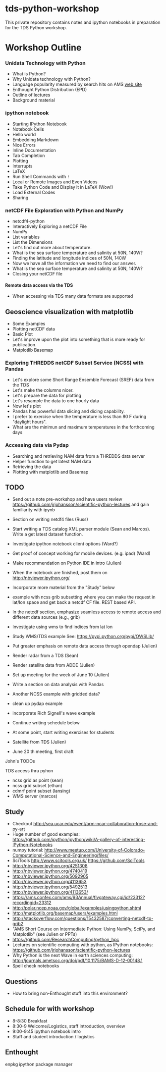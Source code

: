tds-python-workshop
===================

This private repository contains notes and ipython notebooks in preparation for the TDS Python workshop.

# Workshop Outline

### Unidata Technology with Python
- What is Python?
- Why Unidata technology with Python?
- Language popularity measured by search hits on AMS [web site](https://ams.confex.com/ams/93Annual/webprogram/start.html#srch=words%7Cjava%7Cmethod%7Cand%7Cpge%7C2)
- Enthought Python Distribution (EPD)
- Outline of lectures
- Background material

### ipython notebook
- Starting IPython Notebook
- Notebook Cells
- Hello world
- Embedding Markdown
- Nice Errors
- Inline Documentation
- Tab Completion
- Plotting
- Interrupts
- LaTeX 
- Run Shell Commands with `!`
- Local or Remote Images and Even Videos
- Take Python Code and Display it in LaTeX (Wow!)
- Load External Codes
- Sharing

### netCDF File Exploration with Python and NumPy
- netcdf4-python
- Interactively Exploring a netCDF File
- NumPy
- List variables
- List the Dimensions
- Let's find out more about temperature.
- What is the sea surface temperature and salinity at 50N, 140W?
- Finding the latitude and longitude indices of 50N, 140W
- Now we have all the information we need to find our answer.
- What is the sea surface temperature and salinity at 50N, 140W?
- Closing your netCDF file
#### Remote data access via the TDS
- When accessing via TDS many data formats are supported

## Geoscience visualization with matplotlib ##

- Some Examples
- Plotting netCDF data
- Basic Plot
- Let's improve upon the plot into something that is more ready for publication.
- Matplotlib Basemap

### Exploring THREDDS netCDF Subset Service (NCSS) with Pandas
- Let's explore some Short Range Ensemble Forecast (SREF) data from the TDS
- Let's make the columns nicer.
- Let's prepare the data for plotting
- Let's resample the data to one hourly data
- Now let's plot
- Pandas has powerful data slicing and dicing capability.
- I prefer to exercise when the temperature is less than 80 F during "daylight hours". 
- What are the minimun and maximum temperatures in the forthcoming days

### Accessing data via Pydap
- Searching and retrieving NAM data from a THREDDS data server
- Helper function to get latest NAM data
- Retrieving the data
- Plotting with matplotlib and Basemap

## TODO

- Send out a note pre-workshop and have users review https://github.com/jrjohansson/scientific-python-lectures and gain familiarity with ipynb
- Section on writing netdf4 files (Russ)
- Start writing a TDS catalog XML parser module (Sean and Marcos). Write a get latest dataset function.
- Investigate ipython notebook client options (Ward?)
- Get proof of concept working for mobile devices. (e.g. ipad) (Ward)
- Make recommendation on Python IDE in intro (Julien)
- When the notebook are finished, post them on http://nbviewer.ipython.org/
- Incorporate more material from the "Study" below
- example with ncss grib subsetting where you can make the request in lat/lon space and get back a netcdf CF file. REST based API.
- In the netcdf section, emphasize seamless access to remote access and different data sources (e.g., grib)
- Investigate using wms to find indices from lat lon
- Study WMS/TDS example See: https://pypi.python.org/pypi/OWSLib/
- Put greater emphasis on remote data access through opendap (Julien)
- Render radar from a TDS (Sean)
- Render satellite data from ADDE (Julien)
- Set up meeting for the week of June 10 (Julien)
- Write a section on data analysis with Pandas
- Another NCSS example with gridded data?
- clean up pydap example
- incorporate Rich Signell's wave example
- Continue writing schedule below
- At some point, start writing exercises for students
- Satellite from TDS (Julien)

- June 20 th meeting, first draft

John's TODOs

TDS access thru pyhon

- ncss grid as point (sean)
- ncss grid subset (ethan)
- cdmrf point subset (lansing)
- WMS server (marcos)

## Study

- Checkout <http://sea.ucar.edu/event/arm-ncar-collaboration-lrose-and-py-art>
- Huge number of good examples: <https://github.com/ipython/ipython/wiki/A-gallery-of-interesting-IPython-Notebooks>
- numpy tutorial: <http://www.meetup.com/University-of-Colorado-Computational-Science-and-Engineering/files/>
- SciTools <http://www.scitools.org.uk/> <https://github.com/SciTools>
- http://nbviewer.ipython.org/4251308
- http://nbviewer.ipython.org/4740419
- http://nbviewer.ipython.org/5092905
- http://nbviewer.ipython.org/4113653
- http://nbviewer.ipython.org/5492513
- http://nbviewer.ipython.org/4113653/
- https://ams.confex.com/ams/93Annual/flvgateway.cgi/id/23312?recordingid=23312
- http://polar.ncep.noaa.gov/global/examples/usingpython.shtml
- http://matplotlib.org/basemap/users/examples.html
- http://stackoverflow.com/questions/15432587/converting-netcdf-to-grib2
- "AMS Short Course on Intermediate Python: Using NumPy, SciPy, and Matplotlib" (see Julien or PPTs)
- https://github.com/ResearchComputing/python_hpc
- Lectures on scientific computing with python, as IPython notebooks: https://github.com/jrjohansson/scientific-python-lectures
- Why Python is the next Wave in earth sciences computing: http://journals.ametsoc.org/doi/pdf/10.1175/BAMS-D-12-00148.1
- Spell check notebooks

## Questions

- How to bring non-Enthought stuff into this environment?

## Schedule for with workshop 

- 8-8:30 Breakfast
- 8:30-9 Welcome/Logistics, staff introduction, overview
- 9:00-9:45 ipython notebook intro
- Staff and student introduction / logistics

## Enthought
enpkg ipython package manager

